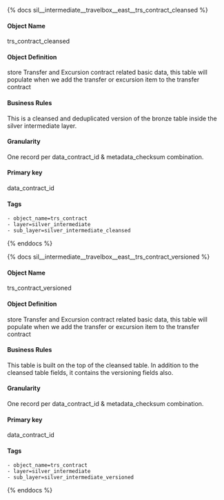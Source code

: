 {% docs sil__intermediate__travelbox__east__trs_contract_cleansed %}

#### Object Name
trs_contract_cleansed

#### Object Definition
store Transfer and Excursion contract related basic data, this table will populate when we add the transfer or excursion item to the transfer contract

#### Business Rules
This is a cleansed and deduplicated version of the bronze table inside the silver intermediate layer.

#### Granularity
One record per data_contract_id & metadata_checksum combination.

#### Primary key
data_contract_id

#### Tags
    - object_name=trs_contract
    - layer=silver_intermediate
    - sub_layer=silver_intermediate_cleansed

{% enddocs %}

{% docs sil__intermediate__travelbox__east__trs_contract_versioned %}

#### Object Name
trs_contract_versioned

#### Object Definition
store Transfer and Excursion contract related basic data, this table will populate when we add the transfer or excursion item to the transfer contract

#### Business Rules
This table is built on the top of the cleansed table. In addition to the cleansed table fields, it contains the versioning fields also.

#### Granularity
One record per data_contract_id & metadata_checksum combination.

#### Primary key
data_contract_id

#### Tags
    - object_name=trs_contract
    - layer=silver_intermediate
    - sub_layer=silver_intermediate_versioned

{% enddocs %}